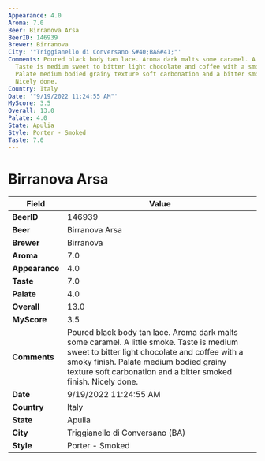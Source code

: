 ```yaml
---
Appearance: 4.0
Aroma: 7.0
Beer: Birranova Arsa
BeerID: 146939
Brewer: Birranova
City: '"Triggianello di Conversano &#40;BA&#41;"'
Comments: Poured black body tan lace. Aroma dark malts some caramel. A little smoke.
  Taste is medium sweet to bitter light chocolate and coffee with a smoky finish.
  Palate medium bodied grainy texture soft carbonation and a bitter smoked finish.
  Nicely done.
Country: Italy
Date: '"9/19/2022 11:24:55 AM"'
MyScore: 3.5
Overall: 13.0
Palate: 4.0
State: Apulia
Style: Porter - Smoked
Taste: 7.0
---
```


# Birranova Arsa

| Field         | Value |
|---------------|-------|
| **BeerID** | 146939 |
| **Beer** | Birranova Arsa |
| **Brewer** | Birranova |
| **Aroma** | 7.0 |
| **Appearance** | 4.0 |
| **Taste** | 7.0 |
| **Palate** | 4.0 |
| **Overall** | 13.0 |
| **MyScore** | 3.5 |
| **Comments** | Poured black body tan lace. Aroma dark malts some caramel. A little smoke. Taste is medium sweet to bitter light chocolate and coffee with a smoky finish. Palate medium bodied grainy texture soft carbonation and a bitter smoked finish. Nicely done. |
| **Date** | 9/19/2022 11:24:55 AM |
| **Country** | Italy |
| **State** | Apulia |
| **City** | Triggianello di Conversano &#40;BA&#41; |
| **Style** | Porter - Smoked |

